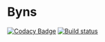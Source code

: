 # Byns
[![Codacy Badge](https://api.codacy.com/project/badge/Grade/f6d7d8afdd694fae9a90efd5f460f844)](https://www.codacy.com/app/iptecuico/byns?utm_source=github.com&utm_medium=referral&utm_content=iptecuico/byns&utm_campaign=badger)
[![Build status](https://ci.appveyor.com/api/projects/status/r3hi300g62v3yc45?svg=true)](https://ci.appveyor.com/project/iptecuico/byns)
